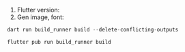 1. Flutter version:
2. Gen image, font:
```dart
dart run build_runner build --delete-conflicting-outputs
```
```dart
flutter pub run build_runner build
```